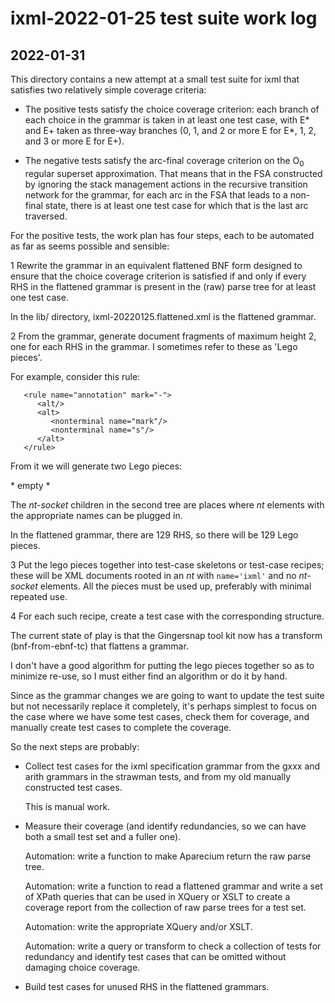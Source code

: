 # ixml-2022-01-25 test suite work log

## 2022-01-31

This directory contains a new attempt at a small test suite for ixml
that satisfies two relatively simple coverage criteria:

* The positive tests satisfy the choice coverage criterion: each
  branch of each choice in the grammar is taken in at least one test
  case, with E* and E+ taken as three-way branches (0, 1, and 2 or
  more E for E*, 1, 2, and 3 or more E for E+).

* The negative tests satisfy the arc-final coverage criterion on the
  O<sub>0</sub> regular superset approximation.  That means that in
  the FSA constructed by ignoring the stack management actions in the
  recursive transition network for the grammar, for each arc in the
  FSA that leads to a non-final state, there is at least one test case
  for which that is the last arc traversed.

For the positive tests, the work plan has four steps, each to be
automated as far as seems possible and sensible:

1 Rewrite the grammar in an equivalent flattened BNF form designed to
ensure that the choice coverage criterion is satisfied if and only if
every RHS in the flattened grammar is present in the (raw) parse tree
for at least one test case.

In the lib/ directory, ixml-20220125.flattened.xml is the flattened
grammar.

2 From the grammar, generate document fragments of maximum height 2,
one for each RHS in the grammar.  I sometimes refer to these as 'Lego
pieces'.

For example, consider this rule:

````
   <rule name="annotation" mark="-">
      <alt/>
      <alt>
         <nonterminal name="mark"/>
         <nonterminal name="s"/>
      </alt>
   </rule>
````

From it we will generate two Lego pieces:

   <nt name="annotation"><comment>* empty *</comment><nt>
   <nt name="annotation">
       <nt-socket name="mark"/>
       <nt-socket name="s"/>
   <nt>

The *nt-socket* children in the second tree are places where *nt*
elements with the appropriate names can be plugged in.

In the flattened grammar, there are 129 RHS, so there will be 129 Lego
pieces.

3 Put the lego pieces together into test-case skeletons or test-case
recipes; these will be XML documents rooted in an *nt* with
`name='ixml'` and no *nt-socket* elements.  All the pieces must be
used up, preferably with minimal repeated use.

4 For each such recipe, create a test case with the corresponding
structure.

The current state of play is that the Gingersnap tool kit now has a
transform (bnf-from-ebnf-tc) that flattens a grammar.

I don't have a good algorithm for putting the lego pieces together so
as to minimize re-use, so I must either find an algorithm or do it by
hand.

Since as the grammar changes we are going to want to update the test
suite but not necessarily replace it completely, it's perhaps simplest
to focus on the case where we have some test cases, check them for
coverage, and manually create test cases to complete the coverage.

So the next steps are probably:

* Collect test cases for the ixml specification grammar from the gxxx
  and arith grammars in the strawman tests, and from my old manually
  constructed test cases.

  This is manual work.

* Measure their coverage (and identify redundancies, so we can have
  both a small test set and a fuller one).
  
  Automation: write a function to make Aparecium return the raw parse
  tree.

  Automation: write a function to read a flattened grammar and write a
  set of XPath queries that can be used in XQuery or XSLT to create a
  coverage report from the collection of raw parse trees for a test
  set.

  Automation: write the appropriate XQuery and/or XSLT.

  Automation: write a query or transform to check a collection of
  tests for redundancy and identify test cases that can be omitted
  without damaging choice coverage.

* Build test cases for unused RHS in the flattened grammars.

